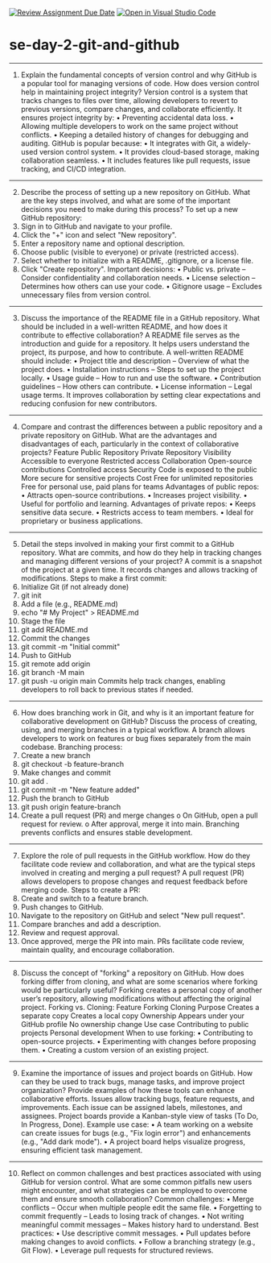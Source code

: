 [![Review Assignment Due Date](https://classroom.github.com/assets/deadline-readme-button-22041afd0340ce965d47ae6ef1cefeee28c7c493a6346c4f15d667ab976d596c.svg)](https://classroom.github.com/a/8wgCKhpZ)
[![Open in Visual Studio Code](https://classroom.github.com/assets/open-in-vscode-2e0aaae1b6195c2367325f4f02e2d04e9abb55f0b24a779b69b11b9e10269abc.svg)](https://classroom.github.com/online_ide?assignment_repo_id=18412560&assignment_repo_type=AssignmentRepo)
# se-day-2-git-and-github
________________________________________
1. Explain the fundamental concepts of version control and why GitHub is a popular tool for managing versions of code. How does version control help in maintaining project integrity?
Version control is a system that tracks changes to files over time, allowing developers to revert to previous versions, compare changes, and collaborate efficiently. It ensures project integrity by:
•	Preventing accidental data loss.
•	Allowing multiple developers to work on the same project without conflicts.
•	Keeping a detailed history of changes for debugging and auditing.
GitHub is popular because:
•	It integrates with Git, a widely-used version control system.
•	It provides cloud-based storage, making collaboration seamless.
•	It includes features like pull requests, issue tracking, and CI/CD integration.
________________________________________
2. Describe the process of setting up a new repository on GitHub. What are the key steps involved, and what are some of the important decisions you need to make during this process?
To set up a new GitHub repository:
1.	Sign in to GitHub and navigate to your profile.
2.	Click the "+" icon and select "New repository".
3.	Enter a repository name and optional description.
4.	Choose public (visible to everyone) or private (restricted access).
5.	Select whether to initialize with a README, .gitignore, or a license file.
6.	Click "Create repository".
Important decisions:
•	Public vs. private – Consider confidentiality and collaboration needs.
•	License selection – Determines how others can use your code.
•	Gitignore usage – Excludes unnecessary files from version control.
________________________________________
3. Discuss the importance of the README file in a GitHub repository. What should be included in a well-written README, and how does it contribute to effective collaboration?
A README file serves as the introduction and guide for a repository. It helps users understand the project, its purpose, and how to contribute.
A well-written README should include:
•	Project title and description – Overview of what the project does.
•	Installation instructions – Steps to set up the project locally.
•	Usage guide – How to run and use the software.
•	Contribution guidelines – How others can contribute.
•	License information – Legal usage terms.
It improves collaboration by setting clear expectations and reducing confusion for new contributors.
________________________________________
4. Compare and contrast the differences between a public repository and a private repository on GitHub. What are the advantages and disadvantages of each, particularly in the context of collaborative projects?
Feature	Public Repository	Private Repository
Visibility	Accessible to everyone	Restricted access
Collaboration	Open-source contributions	Controlled access
Security	Code is exposed to the public	More secure for sensitive projects
Cost	Free for unlimited repositories	Free for personal use, paid plans for teams
Advantages of public repos:
•	Attracts open-source contributions.
•	Increases project visibility.
•	Useful for portfolio and learning.
Advantages of private repos:
•	Keeps sensitive data secure.
•	Restricts access to team members.
•	Ideal for proprietary or business applications.
________________________________________
5. Detail the steps involved in making your first commit to a GitHub repository. What are commits, and how do they help in tracking changes and managing different versions of your project?
A commit is a snapshot of the project at a given time. It records changes and allows tracking of modifications.
Steps to make a first commit:
1.	Initialize Git (if not already done) 
2.	git init
3.	Add a file (e.g., README.md) 
4.	echo "# My Project" > README.md
5.	Stage the file 
6.	git add README.md
7.	Commit the changes 
8.	git commit -m "Initial commit"
9.	Push to GitHub 
10.	git remote add origin <repository URL>
11.	git branch -M main
12.	git push -u origin main
Commits help track changes, enabling developers to roll back to previous states if needed.
________________________________________
6. How does branching work in Git, and why is it an important feature for collaborative development on GitHub? Discuss the process of creating, using, and merging branches in a typical workflow.
A branch allows developers to work on features or bug fixes separately from the main codebase.
Branching process:
1.	Create a new branch 
2.	git checkout -b feature-branch
3.	Make changes and commit 
4.	git add .
5.	git commit -m "New feature added"
6.	Push the branch to GitHub 
7.	git push origin feature-branch
8.	Create a pull request (PR) and merge changes 
o	On GitHub, open a pull request for review.
o	After approval, merge it into main.
Branching prevents conflicts and ensures stable development.
________________________________________
7. Explore the role of pull requests in the GitHub workflow. How do they facilitate code review and collaboration, and what are the typical steps involved in creating and merging a pull request?
A pull request (PR) allows developers to propose changes and request feedback before merging code.
Steps to create a PR:
1.	Create and switch to a feature branch.
2.	Push changes to GitHub.
3.	Navigate to the repository on GitHub and select "New pull request".
4.	Compare branches and add a description.
5.	Review and request approval.
6.	Once approved, merge the PR into main.
PRs facilitate code review, maintain quality, and encourage collaboration.
________________________________________
8. Discuss the concept of "forking" a repository on GitHub. How does forking differ from cloning, and what are some scenarios where forking would be particularly useful?
Forking creates a personal copy of another user’s repository, allowing modifications without affecting the original project.
Forking vs. Cloning:
Feature	Forking	Cloning
Purpose	Creates a separate copy	Creates a local copy
Ownership	Appears under your GitHub profile	No ownership change
Use case	Contributing to public projects	Personal development
When to use forking:
•	Contributing to open-source projects.
•	Experimenting with changes before proposing them.
•	Creating a custom version of an existing project.
________________________________________
9. Examine the importance of issues and project boards on GitHub. How can they be used to track bugs, manage tasks, and improve project organization? Provide examples of how these tools can enhance collaborative efforts.
Issues allow tracking bugs, feature requests, and improvements. Each issue can be assigned labels, milestones, and assignees.
Project boards provide a Kanban-style view of tasks (To Do, In Progress, Done).
Example use case:
•	A team working on a website can create issues for bugs (e.g., "Fix login error") and enhancements (e.g., "Add dark mode").
•	A project board helps visualize progress, ensuring efficient task management.
________________________________________
10. Reflect on common challenges and best practices associated with using GitHub for version control. What are some common pitfalls new users might encounter, and what strategies can be employed to overcome them and ensure smooth collaboration?
Common challenges:
•	Merge conflicts – Occur when multiple people edit the same file.
•	Forgetting to commit frequently – Leads to losing track of changes.
•	Not writing meaningful commit messages – Makes history hard to understand.
Best practices:
•	Use descriptive commit messages.
•	Pull updates before making changes to avoid conflicts.
•	Follow a branching strategy (e.g., Git Flow).
•	Leverage pull requests for structured reviews.

